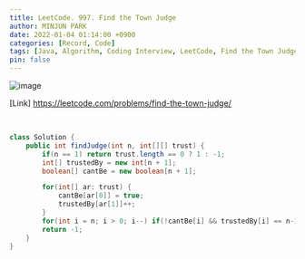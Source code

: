 ```yaml
---
title: LeetCode. 997. Find the Town Judge
author: MINJUN PARK
date: 2022-01-04 01:14:00 +0900
categories: [Record, Code]
tags: [Java, Algorithm, Coding Interview, LeetCode, Find the Town Judge]
pin: false
---
```


![image](https://user-images.githubusercontent.com/55131164/147953490-dea0cee6-92dc-4589-aa27-32dccbde624f.png)

[Link] <https://leetcode.com/problems/find-the-town-judge/>

<br>

```java
class Solution {
    public int findJudge(int n, int[][] trust) {
        if(n == 1) return trust.length == 0 ? 1 : -1;
        int[] trustedBy = new int[n + 1];
        boolean[] cantBe = new boolean[n + 1];

        for(int[] ar: trust) {
            cantBe[ar[0]] = true;
            trustedBy[ar[1]]++;
        }
        for(int i = n; i > 0; i--) if(!cantBe[i] && trustedBy[i] == n-1) return i;
        return -1;
    }
}
```
